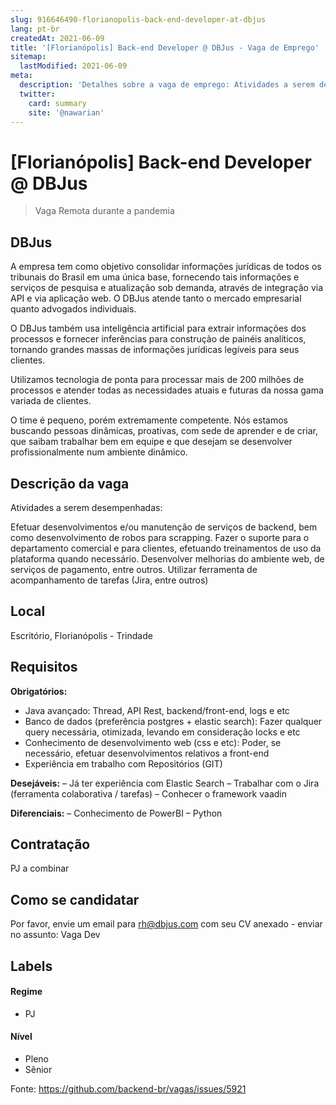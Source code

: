 ```yaml
---
slug: 916646490-florianopolis-back-end-developer-at-dbjus
lang: pt-br
createdAt: 2021-06-09
title: '[Florianópolis] Back-end Developer @ DBJus - Vaga de Emprego'
sitemap:
  lastModified: 2021-06-09
meta:
  description: 'Detalhes sobre a vaga de emprego: Atividades a serem desempenhadas: Efetuar desenvolvimentos e/ou manutenção de serviços de backend, bem como desenvolvimento de robos para scrapping. Fazer o suporte para o departamento comercial e para clientes, efetuando treinamentos de uso da plataforma quando necessário. Desenvolver melhorias do ambiente web, de serviços de pagamento, entre outros. Utilizar ferramenta de acompanhamento de tarefas (Jira, entre outros)'
  twitter:
    card: summary
    site: '@nawarian'
---
```


# [Florianópolis] Back-end Developer @ DBJus

<!--
==================================================
Caso a vaga for remoto durante a pandemia informar no texto "Remoto durante o covid"
==================================================
-->
<!-- 
==================================================-->
<!--
==================================================
Caso a vaga for remoto durante a pandemia deixar a linha abaixo
==================================================
-->
> Vaga Remota durante a pandemia

## DBJus

A empresa tem como objetivo consolidar informações jurídicas de todos os tribunais do Brasil em uma única base, fornecendo tais informações e serviços
de pesquisa e atualização sob demanda, através de integração via API e via aplicação web. O DBJus atende tanto o mercado empresarial quanto advogados individuais.

O DBJus também usa inteligência artificial para extrair informações dos processos e fornecer inferências para construção de painéis analíticos, tornando grandes massas de informações jurídicas legíveis para seus clientes.

Utilizamos tecnologia de ponta para processar mais de 200 milhões de processos e atender todas as necessidades atuais e futuras da nossa gama variada de clientes.

O time é pequeno, porém extremamente competente. Nós estamos buscando pessoas dinâmicas, proativas, com sede de aprender e de criar, que saibam trabalhar bem em equipe e que desejam se desenvolver profissionalmente num ambiente dinâmico.


## Descrição da vaga

Atividades a serem desempenhadas:

Efetuar desenvolvimentos e/ou manutenção de serviços de backend, bem como desenvolvimento de robos para scrapping.
Fazer o suporte para o departamento comercial e para clientes, efetuando treinamentos de uso da plataforma quando necessário.
Desenvolver melhorias do ambiente web, de serviços de pagamento, entre outros.
Utilizar ferramenta de acompanhamento de tarefas (Jira, entre outros)

## Local

Escritório, Florianópolis - Trindade

## Requisitos

**Obrigatórios:**
- Java avançado: Thread, API Rest, backend/front-end, logs e etc
- Banco de dados (preferência postgres + elastic search): Fazer qualquer query necessária, otimizada, levando em consideração locks e etc
- Conhecimento de desenvolvimento web (css e etc): Poder, se necessário, efetuar desenvolvimentos relativos a front-end
- Experiência em trabalho com Repositórios (GIT)

**Desejáveis:**
– Já ter experiência com Elastic Search
– Trabalhar com o Jira (ferramenta colaborativa / tarefas)
– Conhecer o framework vaadin

**Diferenciais:**
– Conhecimento de PowerBI
– Python

## Contratação

PJ a combinar

## Como se candidatar

Por favor, envie um email para rh@dbjus.com com seu CV anexado - enviar no assunto: Vaga Dev

## Labels
<!-- retire os labels que não fazem sentido à vaga -->


#### Regime
- PJ

#### Nível
- Pleno
- Sênior


Fonte: https://github.com/backend-br/vagas/issues/5921